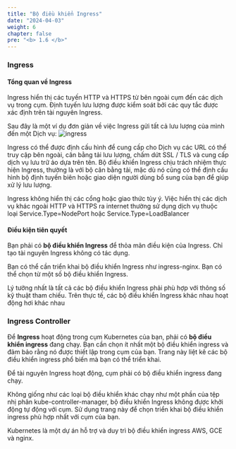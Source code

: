 ```yaml
---
title: "Bộ điều khiển Ingress"
date: "2024-04-03"
weight: 6
chapter: false
pre: "<b> 1.6 </b>"
---
```


### Ingress
#### Tổng quan về Ingress
Ingress hiển thị các tuyến HTTP và HTTPS từ bên ngoài cụm đến các dịch vụ trong cụm. Định tuyến lưu lượng được kiểm soát bởi các quy tắc được xác định trên tài nguyên Ingress.

Sau đây là một ví dụ đơn giản về việc Ingress gửi tất cả lưu lượng của mình đến một Dịch vụ:
![ingress](../../../images/1/3/ingress.svg)

Ingress có thể được định cấu hình để cung cấp cho Dịch vụ các URL có thể truy cập bên ngoài, cân bằng tải lưu lượng, chấm dứt SSL / TLS và cung cấp dịch vụ lưu trữ ảo dựa trên tên. Bộ điều khiển Ingress chịu trách nhiệm thực hiện Ingress, thường là với bộ cân bằng tải, mặc dù nó cũng có thể định cấu hình bộ định tuyến biên hoặc giao diện người dùng bổ sung của bạn để giúp xử lý lưu lượng.

Ingress không hiển thị các cổng hoặc giao thức tùy ý. Việc hiển thị các dịch vụ khác ngoài HTTP và HTTPS ra internet thường sử dụng dịch vụ thuộc loại Service.Type=NodePort hoặc Service.Type=LoadBalancer

#### Điều kiện tiên quyết
Bạn phải có **bộ điều khiển Ingress** để thỏa mãn điều kiện của Ingress. Chỉ tạo tài nguyên Ingress không có tác dụng.

Bạn có thể cần triển khai bộ điều khiển Ingress như ingress-nginx. Bạn có thể chọn từ một số bộ điều khiển Ingress.

Lý tưởng nhất là tất cả các bộ điều khiển Ingress phải phù hợp với thông số kỹ thuật tham chiếu. Trên thực tế, các bộ điều khiển Ingress khác nhau hoạt động hơi khác nhau

### Ingress Controller
Để **Ingress** hoạt động trong cụm Kubernetes của bạn, phải có **bộ điều khiển ingress** đang chạy. Bạn cần chọn ít nhất một bộ điều khiển ingress và đảm bảo rằng nó được thiết lập trong cụm của bạn. Trang này liệt kê các bộ điều khiển ingress phổ biến mà bạn có thể triển khai.

Để tài nguyên Ingress hoạt động, cụm phải có bộ điều khiển ingress đang chạy.

Không giống như các loại bộ điều khiển khác chạy như một phần của tệp nhị phân kube-controller-manager, bộ điều khiển Ingress không được khởi động tự động với cụm. Sử dụng trang này để chọn triển khai bộ điều khiển ingress phù hợp nhất với cụm của bạn.

Kubernetes là một dự án hỗ trợ và duy trì bộ điều khiển ingress AWS, GCE và nginx.